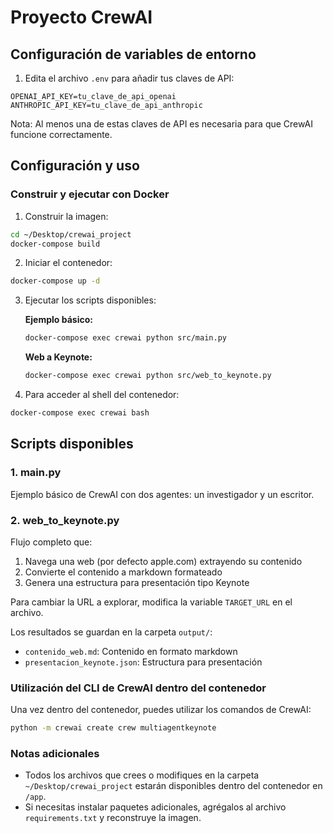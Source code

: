# Proyecto CrewAI

## Configuración de variables de entorno

1. Edita el archivo `.env` para añadir tus claves de API:
```
OPENAI_API_KEY=tu_clave_de_api_openai
ANTHROPIC_API_KEY=tu_clave_de_api_anthropic
```

Nota: Al menos una de estas claves de API es necesaria para que CrewAI funcione correctamente.

## Configuración y uso

### Construir y ejecutar con Docker

1. Construir la imagen:
```bash
cd ~/Desktop/crewai_project
docker-compose build
```

2. Iniciar el contenedor:
```bash
docker-compose up -d
```

3. Ejecutar los scripts disponibles:

   **Ejemplo básico:**
   ```bash
   docker-compose exec crewai python src/main.py
   ```

   **Web a Keynote:**
   ```bash
   docker-compose exec crewai python src/web_to_keynote.py
   ```

4. Para acceder al shell del contenedor:
```bash
docker-compose exec crewai bash
```

## Scripts disponibles

### 1. main.py
Ejemplo básico de CrewAI con dos agentes: un investigador y un escritor.

### 2. web_to_keynote.py
Flujo completo que:
1. Navega una web (por defecto apple.com) extrayendo su contenido
2. Convierte el contenido a markdown formateado
3. Genera una estructura para presentación tipo Keynote

Para cambiar la URL a explorar, modifica la variable `TARGET_URL` en el archivo.

Los resultados se guardan en la carpeta `output/`:
- `contenido_web.md`: Contenido en formato markdown
- `presentacion_keynote.json`: Estructura para presentación

### Utilización del CLI de CrewAI dentro del contenedor

Una vez dentro del contenedor, puedes utilizar los comandos de CrewAI:

```bash
python -m crewai create crew multiagentkeynote
```

### Notas adicionales

- Todos los archivos que crees o modifiques en la carpeta `~/Desktop/crewai_project` estarán disponibles dentro del contenedor en `/app`.
- Si necesitas instalar paquetes adicionales, agrégalos al archivo `requirements.txt` y reconstruye la imagen.
